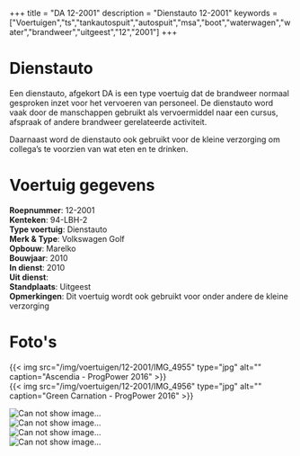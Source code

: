 +++
title = "DA 12-2001"
description = "Dienstauto 12-2001"
keywords = ["Voertuigen","ts","tankautospuit","autospuit","msa","boot","waterwagen","water","brandweer","uitgeest","12","2001"]
+++

# Dienstauto

Een dienstauto, afgekort DA is een type voertuig dat de brandweer normaal gesproken inzet voor het vervoeren van personeel. De dienstauto word vaak door de manschappen gebruikt als vervoermiddel naar een cursus, afspraak of andere brandweer gerelateerde activiteit.

Daarnaast word de dienstauto ook gebruikt voor de kleine verzorging om collega’s te voorzien van wat eten en te drinken.

# Voertuig gegevens

**Roepnummer**: 12-2001  
**Kenteken**: 94-LBH-2  
**Type voertuig**: Dienstauto  
**Merk & Type**: Volkswagen Golf  
**Opbouw**: Marelko  
**Bouwjaar**: 2010  
**In dienst**: 2010  
**Uit dienst**:  
**Standplaats**: Uitgeest  
**Opmerkingen**: Dit voertuig wordt ook gebruikt voor onder andere de kleine verzorging  

# Foto's

{{< img src="/img/voertuigen/12-2001/IMG_4955" type="jpg" alt="" caption="Ascendia - ProgPower 2016" >}}  
{{< img src="/img/voertuigen/12-2001/IMG_4956" type="jpg" alt="" caption="Green Carnation - ProgPower 2016" >}}

![Can not show image...](/img/voertuigen/12-2001/IMG_4955.jpg "TS 12-2001")  
![Can not show image...](/img/voertuigen/12-2001/IMG_4956.jpg "TS 12-2001")  
![Can not show image...](/img/voertuigen/12-2001/IMG_4957.jpg "TS 12-2001")  
![Can not show image...](/img/voertuigen/12-2001/IMG_4958.jpg "TS 12-2001")  
